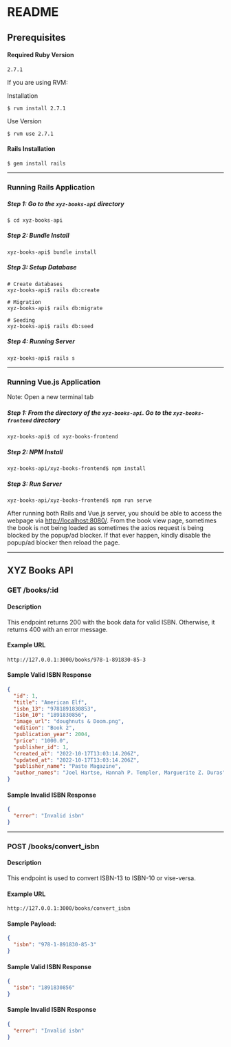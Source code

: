 # README

## Prerequisites

#### Required Ruby Version
```
2.7.1
```
If you are using RVM:

Installation
```
$ rvm install 2.7.1
```

Use Version
```
$ rvm use 2.7.1
```

#### Rails Installation
```
$ gem install rails
```

---

### Running Rails Application

##### Step 1: Go to the `xyz-books-api` directory
```
$ cd xyz-books-api
```

##### Step 2: Bundle Install
```
xyz-books-api$ bundle install
```

##### Step 3: Setup Database
```
# Create databases
xyz-books-api$ rails db:create

# Migration
xyz-books-api$ rails db:migrate

# Seeding
xyz-books-api$ rails db:seed
```

##### Step 4: Running Server
```
xyz-books-api$ rails s
```

---

### Running Vue.js Application

Note: Open a new terminal tab

##### Step 1: From the directory of the `xyz-books-api`. Go to the `xyz-books-frontend` directory
```
xyz-books-api$ cd xyz-books-frontend
```

##### Step 2: NPM Install
```
xyz-books-api/xyz-books-frontend$ npm install
```

##### Step 3: Run Server
```
xyz-books-api/xyz-books-frontend$ npm run serve
```

After running both Rails and Vue.js server, you should be able to access the webpage via [http://localhost:8080/](http://localhost:8080/). From the book view page, sometimes the book is not being loaded as sometimes the axios request is being blocked by the popup/ad blocker. If that ever happen, kindly disable the popup/ad blocker then reload the page.

---


## XYZ Books API


### GET /books/:id

#### Description
This endpoint returns 200 with the book data for valid ISBN. Otherwise, it returns 400 with an error message.

#### Example URL 
```
http://127.0.0.1:3000/books/978-1-891830-85-3
```

#### Sample Valid ISBN Response
```JSON
{
  "id": 1,
  "title": "American Elf",
  "isbn_13": "9781891830853",
  "isbn_10": "1891830856",
  "image_url": "doughnuts & Doom.png",
  "edition": "Book 2",
  "publication_year": 2004,
  "price": "1000.0",
  "publisher_id": 1,
  "created_at": "2022-10-17T13:03:14.206Z",
  "updated_at": "2022-10-17T13:03:14.206Z",
  "publisher_name": "Paste Magazine",
  "author_names": "Joel Hartse, Hannah P. Templer, Marguerite Z. Duras"
}
```

#### Sample Invalid ISBN Response
```JSON
{
  "error": "Invalid isbn"
}
```

---

### POST /books/convert_isbn

#### Description
This endpoint is used to convert ISBN-13 to ISBN-10 or vise-versa.

#### Example URL 
```
http://127.0.0.1:3000/books/convert_isbn
```

#### Sample Payload:
```JSON
{
  "isbn": "978-1-891830-85-3"
}
```

#### Sample Valid ISBN Response
```JSON
{
  "isbn": "1891830856"
}
```

#### Sample Invalid ISBN Response
```JSON
{
  "error": "Invalid isbn"
}
```
